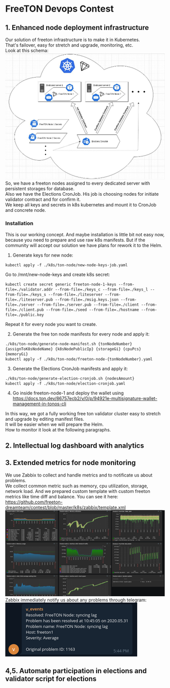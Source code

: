 # FreeTON Devops Contest
## 1. Enhanced node deployment infrastructure
Our solution of freeton infrastructure is to make it in Kubernetes.  
That's failover, easy for stretch and upgrade, monitoring, etc.  
Look at this schema:
![schema](https://github.com/freeton-dreamteam/contest/blob/master/gallery/k8s-schema.jpg?raw=true)
So, we have a freeton nodes assigned to every dedicated server with persistent storages for database.  
Also we have the Elections CronJob. His job is choosing nodes for initiate validator contract and for confirm it.  
We keep all keys and secrets in k8s kubernetes and mount it to CronJob and concrete node.  
### Installation
This is our working concept. And maybe installation is little bit not easy now, because you need to prepare and use raw k8s
manifests. But if the community will accept our solution we have plans for rework it to the Helm.  

1. Generate keys for new node:
```
kubectl apply -f ./k8s/ton-node/new-node-keys-job.yaml
```
Go to /mnt/new-node-keys and create k8s secret:
```
kubectl create secret generic freeton-node-1-keys --from-file=./validator.addr --from-file=./keys_c --from-file=./keys_l --from-file=./keys_s --from-file=./liteserver --from-file=./liteserver.pub --from-file=./msig.keys.json --from-file=./server --from-file=./server.pub --from-file=./client --from-file=./client.pub --from-file=./seed --from-file=./hostname --from-file=./public.key
```
Repeat it for every node you want to create.  

2. Generate the free ton node manifests for every node and apply it:
```
./k8s/ton-node/generate-node-manifest.sh {tonNodeNumber} {assignToK8sNodeName} {k8sNodePublicIp} {storageGi} {cpuPcs} {memoryGi}
kubectl apply -f ./k8s/ton-node/freeton-node-{tonNodeNumber}.yaml
```
3. Generate the Elections CronJob manifests and apply it:
```
./k8s/ton-node/generate-election-cronjob.sh {nodesAmount}
kubectl apply -f ./k8s/ton-node/election-cronjob.yaml
```
4. Go inside freeton-node-1 and deploy the wallet using 
https://docs.ton.dev/86757ecb2/v/0/p/94921e-multisignature-wallet-management-in-tonos-cli


In this way, we got a fully working free ton validator cluster easy to stretch and upgrade by editing manifest files.  
It will be easier when we will prepare the Helm.  
How to monitor it look at the following paragraphs.

## 2. Intellectual log dashboard with analytics
## 3. Extended metrics for node monitoring
We use Zabbix to collect and handle metrics and to notificate us about problems.  
We collect common metric such as memory, cpu utilization, storage, network load. And we prepared custom template with custom freeton metrics like time diff and balance. You can see it here: https://github.com/freeton-dreamteam/contest/blob/master/k8s/zabbix/template.xml
![zabbix](https://github.com/freeton-dreamteam/contest/blob/master/gallery/zabbix.png?raw=true)
Zabbix immediately notify us about any problems through telegram:
![zabbix-notification](https://github.com/freeton-dreamteam/contest/blob/master/gallery/zabbix-notification.png?raw=true)

## 4,5. Automate participation in elections and validator script for elections
